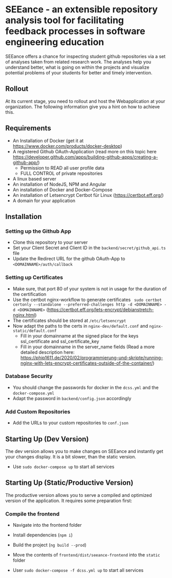 # SEEance - an extensible repository analysis tool for facilitating feedback processes in software engineering education
SEEance offers a chance for inspecting student github repositories via a set of analyses taken from related research 
work. The analyses help you understand better, what is going on within the projects and visualize potential problems of 
your students for better and timely intervention. 

## Rollout 
At its current stage, you need to rollout and host the Webapplication at your organization. The following information
give you a hint on how to achieve this. 

## Requirements
- An Installation of Docker (get it at https://www.docker.com/products/docker-desktop)
- A registered Github OAuth-Application (read more on this topic here https://developer.github.com/apps/building-github-apps/creating-a-github-app/)
    - Permission to READ all user profile data
    - FULL CONTROL of private repositories
- A linux based server
- An installation of NodeJS, NPM and Angular
- An installation of Docker and Docker-Compose
- An installation of Letsencrypt Certbot für Linux (https://certbot.eff.org/) 
- A domain for your application

## Installation

### Setting up the Github App
- Clone this repository to your server
- Set your Client Secret and Client ID in the `backend/secret/github_api.ts` file
- Update the Redirect URL for the github OAuth-App to `<DOMAINNAME>/auth/callback`

### Setting up Certificates
- Make sure, that port 80 of your system is not in usage for the duration of the certification
- Use the certbot nginx-workflow to generate certificates ` sudo certbot certonly --standalone --preferred-challenges http -d <DOMAINNAME> -d <DOMAINNAME>` (https://certbot.eff.org/lets-encrypt/debianstretch-nginx.html)
- The certificates should be stored at `/etc/letsencrypt`
- Now adapt the paths to the certs in `nginx-dev/default.conf` and `nginx-static/default.conf`
    - Fill in your domainname at the signed place for the keys ssl_certificate and ssl_certificate_key 
    - Fill in your domainname in the server_name fields
(Read a more detailed description here: https://phip1611.de/2020/02/programmierung-und-skripte/running-nginx-with-lets-encrypt-certificates-outside-of-the-container/)


### Database Security
- You should change the passwords for docker in the `dcss.yml` and the `docker-compose.yml` 
- Adapt the password in `backend/config.json` accordingly

### Add Custom Repositories
- Add the URLs to your custom repositories to `conf.json`

## Starting Up (Dev Version)
The dev version allows you to make changes on SEEance and instantly get your changes display. It is a bit slower, than the 
static version.

- Use `sudo docker-compose up` to start all services

## Starting Up (Static/Productive Version)
The productive version allows you to serve a compiled and optimized version of the application. It requires some preparation 
first:

### Compile the frontend 
- Navigate into the frontend folder
- Install dependencies (`npm i`)
- Build the project (`ng build --prod`)
- Move the contents of `frontend/dist/seeance-frontend` into the `static` folder

- User `sudo docker-compose -f dcss.yml up` to start all services
